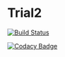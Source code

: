 # Trial2

[![Build Status](https://travis-ci.org/ShreyaKulhalli/Trial2.svg?branch=master)](https://travis-ci.org/ShreyaKulhalli/Trial2)

[![Codacy Badge](https://api.codacy.com/project/badge/Grade/35df98ee77144bd9afdf7ae98a4d7ca8)](https://www.codacy.com/app/ShreyaKulhalli/Trial2?utm_source=github.com&amp;utm_medium=referral&amp;utm_content=ShreyaKulhalli/Trial2&amp;utm_campaign=Badge_Grade)
